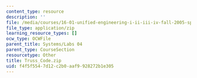 ```yaml
---
content_type: resource
description: ''
file: /media/courses/16-01-unified-engineering-i-ii-iii-iv-fall-2005-spring-2006/f4f5f5547d12c2b0aaf9928272b1e305_Truss_Code.zip
file_type: application/zip
learning_resource_types: []
ocw_type: OCWFile
parent_title: Systems/Labs 04
parent_type: CourseSection
resourcetype: Other
title: Truss_Code.zip
uid: f4f5f554-7d12-c2b0-aaf9-928272b1e305
---
```

